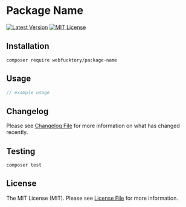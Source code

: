 # Package Name

[![Latest Version](http://img.shields.io/packagist/v/webfucktory/package-name.svg?label=Release&style=for-the-badge)](https://packagist.org/packages/webfucktory/package-name)
[![MIT License](https://img.shields.io/github/license/webfucktory/package-name.svg?label=License&color=blue&style=for-the-badge)](https://github.com/webfucktory/package-name/blob/master/LICENSE.md)

## Installation

```shell
composer require webfucktory/package-name
```

## Usage

```php
// example usage
```

## Changelog

Please see [Changelog File](CHANGELOG.md) for more information on what has changed recently.

## Testing

```shell
composer test
```

## License

The MIT License (MIT). Please see [License File](LICENSE.md) for more information.
